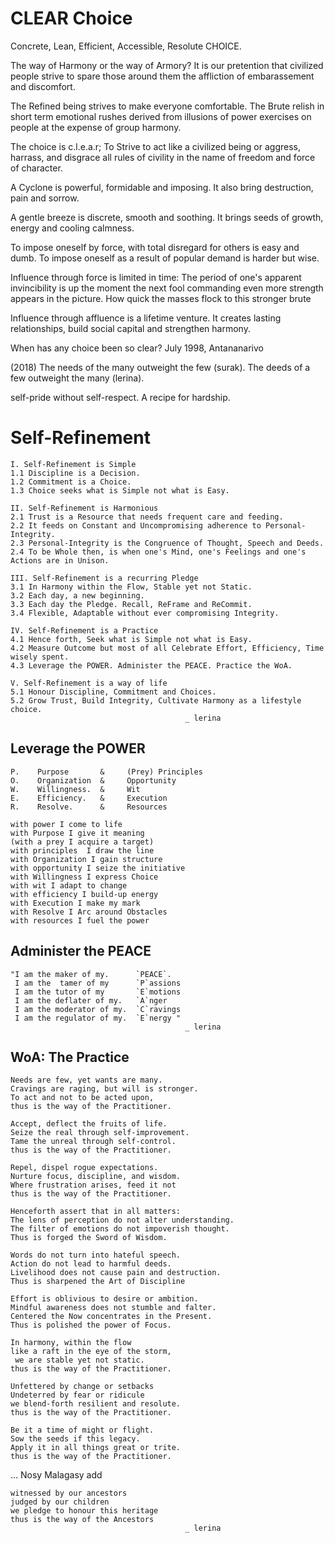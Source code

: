 
# CLEAR Choice

Concrete, Lean, Efficient, Accessible, Resolute CHOICE.

The way of Harmony or the way of Armory?
It is our pretention that civilized people strive
to spare those around them the affliction of 
embarassement and discomfort.

The Refined being strives to make everyone comfortable.
The Brute relish in short term emotional rushes 
derived from illusions of power exercises on people at
the expense of group harmony.

The choice is c.l.e.a.r;
To Strive to act like a civilized being
or aggress, harrass, and disgrace all rules of civility 
in the name of freedom and force of character.

A Cyclone is powerful, formidable and imposing. 
It also bring destruction, pain and sorrow.

A gentle breeze is discrete, smooth and soothing. 
It brings seeds of growth, energy and cooling calmness.

To impose oneself by force, with total disregard for others is easy and dumb.
To impose oneself as a result of popular demand is harder but wise.

Influence through force is limited in time:
The period of one's apparent invincibility is up the moment 
the next fool commanding even more strength appears in the picture.
How quick the masses flock to this stronger brute

Influence through affluence is a lifetime venture.
It creates lasting relationships, build social capital and 
strengthen harmony.

When has any choice been so clear?
                                  July 1998, Antananarivo

(2018)
The needs of the many outweight the few (surak).
The deeds of a few outweight the many (lerina).


self-pride without self-respect. A recipe for hardship.

# Self-Refinement

```
I. Self-Refinement is Simple
1.1 Discipline is a Decision.
1.2 Commitment is a Choice.
1.3 Choice seeks what is Simple not what is Easy.

II. Self-Refinement is Harmonious
2.1 Trust is a Resource that needs frequent care and feeding.
2.2 It feeds on Constant and Uncompromising adherence to Personal-Integrity.
2.3 Personal-Integrity is the Congruence of Thought, Speech and Deeds.
2.4 To be Whole then, is when one's Mind, one's Feelings and one's Actions are in Unison.

III. Self-Refinement is a recurring Pledge 
3.1 In Harmony within the Flow, Stable yet not Static.
3.2 Each day, a new beginning.
3.3 Each day the Pledge. Recall, ReFrame and ReCommit.
3.4 Flexible, Adaptable without ever compromising Integrity.

IV. Self-Refinement is a Practice
4.1 Hence forth, Seek what is Simple not what is Easy.
4.2 Measure Outcome but most of all Celebrate Effort, Efficiency, Time wisely spent.
4.3 Leverage the POWER. Administer the PEACE. Practice the WoA.

V. Self-Refinement is a way of life
5.1 Honour Discipline, Commitment and Choices.
5.2 Grow Trust, Build Integrity, Cultivate Harmony as a lifestyle choice.
                                       _ lerina
```

## Leverage the POWER

```
P.    Purpose       &     (Prey) Principles
O.    Organization  &     Opportunity 
W.    Willingness.  &     Wit
E.    Efficiency.   &     Execution 
R.    Resolve.      &     Resources 

with power I come to life
with Purpose I give it meaning
(with a prey I acquire a target)
with principles  I draw the line
with Organization I gain structure
with opportunity I seize the initiative
with Willingness I express Choice
with wit I adapt to change
with efficiency I build-up energy
with Execution I make my mark
with Resolve I Arc around Obstacles
with resources I fuel the power

```
## Administer the PEACE

```
"I am the maker of my.      `PEACE`.
 I am the  tamer of my      `P`assions
 I am the tutor of my       `E`motions
 I am the deflater of my.   `A`nger
 I am the moderator of my.  `C`ravings
 I am the regulator of my.  `E`nergy "
                                       _ lerina
```

## WoA: The Practice

```
Needs are few, yet wants are many.
Cravings are raging, but will is stronger.
To act and not to be acted upon,
thus is the way of the Practitioner.

Accept, deflect the fruits of life.
Seize the real through self-improvement.
Tame the unreal through self-control.
thus is the way of the Practitioner.

Repel, dispel rogue expectations.
Nurture focus, discipline, and wisdom.
Where frustration arises, feed it not
thus is the way of the Practitioner.

Henceforth assert that in all matters:
The lens of perception do not alter understanding.
The filter of emotions do not impoverish thought.
Thus is forged the Sword of Wisdom.

Words do not turn into hateful speech.
Action do not lead to harmful deeds.
Livelihood does not cause pain and destruction.
Thus is sharpened the Art of Discipline

Effort is oblivious to desire or ambition.
Mindful awareness does not stumble and falter.
Centered the Now concentrates in the Present.
Thus is polished the power of Focus.

In harmony, within the flow
like a raft in the eye of the storm,
 we are stable yet not static.
thus is the way of the Practitioner.

Unfettered by change or setbacks
Undeterred by fear or ridicule
we blend-forth resilient and resolute.
thus is the way of the Practitioner.

Be it a time of might or flight.
Sow the seeds if this legacy.
Apply it in all things great or trite.
thus is the way of the Practitioner.
```

... Nosy Malagasy add   

```
witnessed by our ancestors
judged by our children
we pledge to honour this heritage
thus is the way of the Ancestors
                                       _ lerina

```


